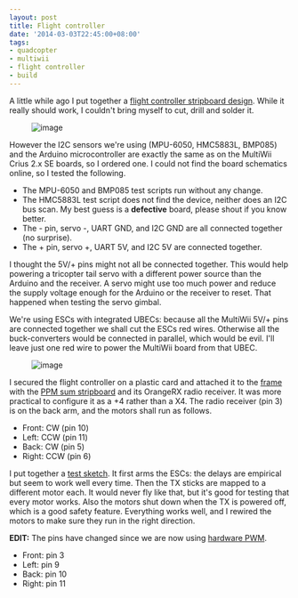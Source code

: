 ```yaml
---
layout: post
title: Flight controller
date: '2014-03-03T22:45:00+08:00'
tags:
- quadcopter
- multiwii
- flight controller
- build
---
```

A little while ago I put together a [flight controller stripboard design](https://github.com/marcv81/quadcopter/tree/977318e9e0fab4c24864249126d6a733ea9596f1/hardware/FlightController). While it really should work, I couldn't bring myself to cut, drill and solder it.

<figure class="tmblr-full" data-orig-height="297" data-orig-width="500" data-orig-src="https://64.media.tumblr.com/3200db39279aee432c51855747a692af/tumblr_inline_n1vqmz2gxX1snd83q.jpg"><img alt="image" src="https://64.media.tumblr.com/67583374dae605c243e5e233e494b18c/tumblr_inline_pg5mgybP7z1snd83q_540.jpg" data-orig-height="297" data-orig-width="500" data-orig-src="https://64.media.tumblr.com/3200db39279aee432c51855747a692af/tumblr_inline_n1vqmz2gxX1snd83q.jpg"></figure>

However the I2C sensors we're using (MPU-6050, HMC5883L, BMP085) and the Arduino microcontroller are exactly the same as on the MultiWii Crius 2.x SE boards, so I ordered one. I could not find the board schematics online, so I tested the following.

- The MPU-6050 and BMP085 test scripts run without any change.
- The HMC5883L test script does not find the device, neither does an I2C bus scan. My best guess is a **defective** board, please shout if you know better.
- The - pin, servo -, UART GND, and I2C GND are all connected together (no surprise).
- The + pin, servo +, UART 5V, and I2C 5V are connected together.

I thought the 5V/+ pins might not all be connected together. This would help powering a tricopter tail servo with a different power source than the Arduino and the receiver. A servo might use too much power and reduce the supply voltage enough for the Arduino or the receiver to reset. That happened when testing the servo gimbal.

We're using ESCs with integrated UBECs: because all the MultiWii 5V/+ pins are connected together we shall cut the ESCs red wires. Otherwise all the buck-converters would be connected in parallel, which would be evil. I'll leave just one red wire to power the MultiWii board from that UBEC.

<figure class="tmblr-full" data-orig-height="334" data-orig-width="500" data-orig-src="https://64.media.tumblr.com/562b953cba4cbb6b2e1b0c7a754f1811/tumblr_inline_n1vr7yhz4Z1snd83q.jpg"><img alt="image" src="https://64.media.tumblr.com/95a30c08d19a9f6788ed794fd841ff44/tumblr_inline_pg5mgzRY731snd83q_540.jpg" data-orig-height="334" data-orig-width="500" data-orig-src="https://64.media.tumblr.com/562b953cba4cbb6b2e1b0c7a754f1811/tumblr_inline_n1vr7yhz4Z1snd83q.jpg"></figure>

I secured the flight controller on a plastic card and attached it to the [frame](https://robokitchen.tumblr.com/post/72602724137/diy-artf-quadcopter) with the [PPM sum stripboard](https://robokitchen.tumblr.com/post/65192427388/ppm-sum-stripboard-experiments) and its OrangeRX radio receiver. It was more practical to configure it as a +4 rather than a X4. The radio receiver (pin 3) is on the back arm, and the motors shall run as follows.

- Front: CW (pin 10)
- Left: CCW (pin 11)
- Back: CW (pin 5)
- Right: CCW (pin 6)

I put together a [test sketch](https://github.com/marcv81/quadcopter/tree/master/sketches-util/QuadMotorTest). It first arms the ESCs: the delays are empirical but seem to work well every time. Then the TX sticks are mapped to a different motor each. It would never fly like that, but it's good for testing that every motor works. Also the motors shut down when the TX is powered off, which is a good safety feature. Everything works well, and I rewired the motors to make sure they run in the right direction.

**EDIT:** The pins have changed since we are now using [hardware PWM](https://robokitchen.tumblr.com/post/84759084465/490hz-esc-control).

- Front: pin 3
- Left: pin 9
- Back: pin 10
- Right: pin 11
